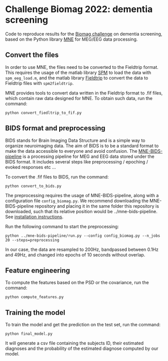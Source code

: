 # Challenge Biomag 2022: dementia screening

Code to reproduce results for the [Biomag challenge](https://biomag2020.org/awards/data-analysis-competitions/) on dementia screening, based on the Python library [MNE](https://mne.tools/stable/index.html) for MEG/EEG data processing.

## Convert the files

In order to use MNE, the files need to be converted to the Fieldtrip format. This requires the usage of the matlab library [SPM](https://www.fil.ion.ucl.ac.uk/spm/) to load the data with ```spm_eeg_load.m```, and the matlab library [Fieldtrip](https://www.fieldtriptoolbox.org/faq/how_to_select_the_correct_spm_toolbox/) to convert the data to Fieldtrip files with ```spm2fieldtrip```.

MNE provides tools to convert data written in the Fieldtrip format to .fif files, which contain raw data designed for MNE. To obtain such data, run the command:
~~~
python convert_fiedltrip_to_fif.py
~~~

## BIDS format and preprocessing

BIDS stands for Brain Imaging Data Structure and is a simple way to organize neuroimaging data. The aim of BIDS is to be a standard format to make the data accessible to everyone and avoid confusion. The [MNE-BIDS-pipeline](https://mne.tools/mne-bids-pipeline/index.html) is a processing pipeline for MEG and EEG data stored under the BIDS format. It includes several steps like preprocessing / epoching / evoked responses etc …

To convert the .fif files to BIDS, run the command:
~~~
python convert_to_bids.py
~~~

The preprocessing requires the usage of MNE-BIDS-pipeline, along with a configuration file ```config_biomag.py```.
We recommend downloading the MNE-BIDS-pipeline repository and placing it in the same folder this repository is downloaded, such that its relative position would be ../mne-bids-pipeline. 
See [installation instructions](https://mne.tools/mne-bids-pipeline/getting_started/install.html).

Run the following command to start the preprocessing:
~~~
python ../mne-bids-pipeline/run.py --config config_biomag.py --n_jobs 20 --steps=preprocessing
~~~
In our case, the data are resampled to 200Hz, bandpassed between 0.1Hz and 49Hz, and changed into epochs of 10 seconds without overlap.

## Feature engineering

To compute the features based on the PSD or the covariance, run the command:
~~~
python compute_features.py
~~~

## Training the model

To train the model and get the prediction on the test set, run the command:
~~~
python final_model.py
~~~
It will generate a csv file containing the subjects ID, their estimated diagnoses and the probability of the estimated diagnose computed by our model.


